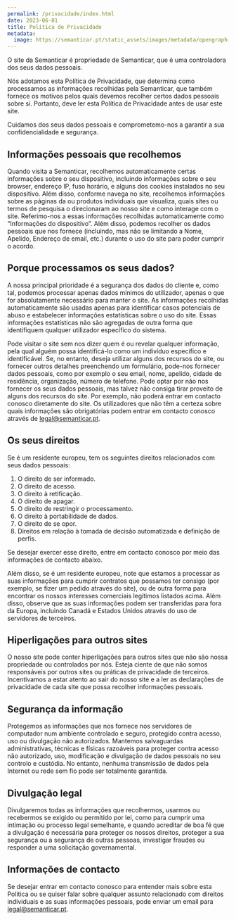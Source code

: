 ```yaml
---
permalink: /privacidade/index.html
date: 2023-06-01
title: Política de Privacidade
metadata:
  image: https://semanticar.pt/static_assets/images/metadata/opengraph-privacidade.jpg
---
```


O site da Semanticar é propriedade de Semanticar, que é uma controladora dos seus dados pessoais.

Nós adotamos esta Política de Privacidade, que determina como processamos as informações recolhidas pela Semanticar, que também fornece os motivos pelos quais devemos recolher certos dados pessoais sobre si. Portanto, deve ler esta Política de Privacidade antes de usar este site.

Cuidamos dos seus dados pessoais e comprometemo-nos a garantir a sua confidencialidade e segurança.

## Informações pessoais que recolhemos
Quando visita a Semanticar, recolhemos automaticamente certas informações sobre o seu dispositivo, incluindo informações sobre o seu browser, endereço IP, fuso horário, e alguns dos cookies instalados no seu dispositivo. Além disso, conforme navega no site, recolhemos informações sobre as páginas da ou produtos individuais que visualiza, quais sites ou termos de pesquisa o direcionaram ao nosso site e como interage com o site. Referimo-nos a essas informações recolhidas automaticamente como “Informações do dispositivo”. Além disso, podemos recolher os dados pessoais que nos fornece (incluindo, mas não se limitando a Nome, Apelido, Endereço de email, etc.) durante o uso do site para poder cumprir o acordo.

## Porque processamos os seus dados?
A nossa principal prioridade é a segurança dos dados do cliente e, como tal, podemos processar apenas dados mínimos do utilizador, apenas o que for absolutamente necessário para manter o site. As informações recolhidas automaticamente são usadas apenas para identificar casos potenciais de abuso e estabelecer informações estatísticas sobre o uso do site. Essas informações estatísticas não são agregadas de outra forma que identifiquem qualquer utilizador específico do sistema.

Pode visitar o site sem nos dizer quem é ou revelar qualquer informação, pela qual alguém possa identificá-lo como um indivíduo específico e identificável. Se, no entanto, deseja utilizar alguns dos recursos do site, ou fornecer outros detalhes preenchendo um formulário, pode-nos fornecer dados pessoais, como por exemplo o seu email, nome, apelido, cidade de residência, organização, número de telefone. Pode optar por não nos fornecer os seus dados pessoais, mas talvez não consiga tirar proveito de alguns dos recursos do site. Por exemplo, não poderá entrar em contacto conosco diretamente do site. Os utilizadores que não têm a certeza sobre quais informações são obrigatórias podem entrar em contacto conosco através de legal@semanticar.pt.

## Os seus direitos
Se é um residente europeu, tem os seguintes direitos relacionados com seus dados pessoais:

1. O direito de ser informado.
2. O direito de acesso.
3. O direito à retificação.
4. O direito de apagar.
5. O direito de restringir o processamento.
6. O direito à portabilidade de dados.
7. O direito de se opor.
8. Direitos em relação à tomada de decisão automatizada e definição de perfis.

Se desejar exercer esse direito, entre em contacto conosco por meio das informações de contacto abaixo.

Além disso, se é um residente europeu, note que estamos a processar as suas informações para cumprir contratos que possamos ter consigo (por exemplo, se fizer um pedido através do site), ou de outra forma para encontrar os nossos interesses comerciais legítimos listados acima. Além disso, observe que as suas informações podem ser transferidas para fora da Europa, incluindo Canadá e Estados Unidos através do uso de servidores de terceiros.

## Hiperligações para outros sites
O nosso site pode conter hiperligações para outros sites que não são nossa propriedade ou controlados por nós. Esteja ciente de que não somos responsáveis por outros sites ou práticas de privacidade de terceiros. Incentivamos a estar atento ao sair do nosso site e a ler as declarações de privacidade de cada site que possa recolher informações pessoais.

## Segurança da informação
Protegemos as informações que nos fornece nos servidores de computador num ambiente controlado e seguro, protegido contra acesso, uso ou divulgação não autorizados. Mantemos salvaguardas administrativas, técnicas e físicas razoáveis para proteger contra acesso não autorizado, uso, modificação e divulgação de dados pessoais no seu controlo e custódia. No entanto, nenhuma transmissão de dados pela Internet ou rede sem fio pode ser totalmente garantida.

## Divulgação legal
Divulgaremos todas as informações que recolhermos, usarmos ou recebermos se exigido ou permitido por lei, como para cumprir uma intimação ou processo legal semelhante, e quando acreditar de boa fé que a divulgação é necessária para proteger os nossos direitos, proteger a sua segurança ou a segurança de outras pessoas, investigar fraudes ou responder a uma solicitação governamental.

## Informações de contacto
Se desejar entrar em contacto conosco para entender mais sobre esta Política ou se quiser falar sobre qualquer assunto relacionado com direitos individuais e as suas informações pessoais, pode enviar um email para legal@semanticar.pt.
